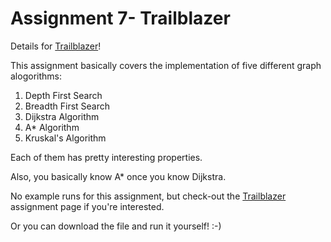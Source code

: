 # Assignment 7- Trailblazer 

Details for [Trailblazer][1]!

This assignment basically covers the implementation of five different graph alogorithms:

1. Depth First Search
2. Breadth First Search
3. Dijkstra Algorithm
4. A* Algorithm
5. Kruskal's Algorithm

Each of them has pretty interesting properties.

Also,  you basically know A* once you know Dijkstra.

No example runs for this assignment, but check-out the [Trailblazer][1] assignment page if you're interested.

Or you can download the file and run it yourself! :-)

[1]: http://web.stanford.edu/class/archive/cs/cs106b/cs106b.1164//assn/trailblazer.html